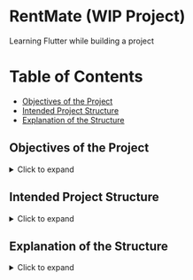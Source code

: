<h1>RentMate (WIP Project)</h1>
Learning Flutter while building a project


<h1>Table of Contents</h1>

- [Objectives of the Project](#objectives-of-the-project)
- [Intended Project Structure](#intended-project-structure)
- [Explanation of the Structure](#explanation-of-the-structure)


## Objectives of the Project
<details>
<summary>Click to expand</summary>

- To develop a badge system where users can earn badge for achievements and legitimacy by providing legal document like business registration certificate to the platform.
- To develop a monitoring system for usage of rental items that monitors equipment usage beyond agreed rental terms and push notifications accordingly. Renters can request rental extensions directly within the app if needed, allowing both the owner and renter to agree on an extended rental period with updated pricing.
- To incorporate built-in chat with canned responses and push notification features within the application to facilitate seamless communication between users and ensure timely updates regarding rental transactions, price drops, warnings, achievements etc.
- To develop a filter mechanism so that users can find products to rent easily.  Users can also "favorite" or save items they’re interested in renting for later. This could be as simple as adding a heart or bookmark icon next to listings.

</details>

## Intended Project Structure
<details>
<summary>Click to expand</summary>

```
lib/
│
├── main.dart                     # App entry point
├── core/
│   ├── constants/                # App-wide constants (e.g., color schemes, strings)
│   ├── services/                 # Reusable services (e.g., Firebase services, API integrations)
│   ├── utils/                    # Utility classes (helpers, formatters, etc.)
│   └── models/                   # Data models (e.g., User, RentalItem)
│
├── data/
│   ├── repositories/             # Data repositories (for abstracting data sources)
│   └── providers/                # Firebase, API providers (for interacting with Firestore, etc.)
│
├── features/
│   ├── auth/                     # Authentication feature (login, registration)
│   │   ├── screens/              # Auth-related UI screens (login, register)
│   │   └── widgets/              # Auth-specific widgets (e.g., forms, buttons)
│   ├── chat/                     # Chat feature (chat UI, message sending)
│   │   ├── screens/              # Chat-related UI screens
│   │   ├── models/               # Chat-related data models (Message, Conversation)
│   │   └── services/             # Chat-related services (send/receive messages)
│   ├── rental/                   # Rental item listing, management
│   │   ├── screens/              # Rental item screens (listings, item details)
│   │   ├── models/               # Rental-related models (RentalItem, RentalTransaction)
│   │   ├── services/             # Rental services (rental extensions, monitoring)
│   │   └── widgets/              # Reusable rental-related widgets (cards, filters)
│   ├── profile/                  # User profile, badges, achievements
│   │   ├── screens/              # Profile screens (view profile, edit profile)
│   │   ├── models/               # Profile-related models (UserProfile, Badge)
│   │   └── widgets/              # Profile-related widgets (badge display, user info)
│   └── notifications/            # Notifications (push notifications setup, management)
│       ├── services/             # Notification services (push notifications)
│       └── models/               # Notification models (NotificationItem)
│
├── widgets/                      # Shared widgets (e.g., buttons, form fields)
├── routes/                       # App-wide route management (for navigation)
└── theme/                        # App-wide theme and styling (colors, fonts, etc.)

```
</details>

## Explanation of the Structure
<details>
<summary>Click to expand</summary>

1. core/: Contains core parts of the application like constants (for colors, strings), services, utility classes, and shared models (data structures).

    - constants/: Store all app-wide constants here (e.g., color schemes, string literals).
    - services/: These are global services like Firebase, API clients, etc. (e.g., AuthService, FirebaseStorageService).
    - models/: Global data models that don’t belong to specific features (e.g., User, RentalItem).

2. data/: Contains all data-related logic such as repositories and providers.

    - repositories/: Abstracts away data-fetching logic and interactions with APIs, databases, etc. (useful if switching between different data sources).
    - providers/: Houses your Firebase or REST API interactions.

3. features/: This folder is the heart of your app, where each core feature (or module) is managed. Each feature should have its own folder for screens, widgets, models, and services. This allows features to be self-contained and modular:

    - auth/: For user authentication-related screens (login, signup), forms, etc.
    - chat/: For chat-related functionalities such as sending messages, chat UI, and chat services.
    - rental/: For rental items, rental agreements, extensions, and filtering functionality.
    - profile/: For managing user profiles, badges, and achievements.
    - notifications/: To manage push notifications and local notifications.

4. widgets/: For shared or reusable UI components that are used across different features or modules (e.g., buttons, form inputs, loaders).

5. routes/: Centralized routing system to manage navigation across screens, using named routes.

6. theme/: Contains all app-wide styles such as colors, fonts, and other theme-related settings.

</details>